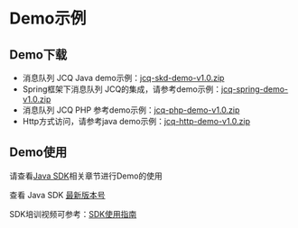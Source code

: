 # Demo示例
## Demo下载

- 消息队列 JCQ Java demo示例：[jcq-skd-demo-v1.0.zip](../../../../image/Internet-Middleware/Message-Queue/jcq-skd-demo-v1.0.zip)
- Spring框架下消息队列 JCQ的集成，请参考demo示例：[jcq-spring-demo-v1.0.zip](../../../../image/Internet-Middleware/Message-Queue/jcq-spring-demo-v1.0.zip)
- 消息队列 JCQ PHP 参考demo示例：[jcq-php-demo-v1.0.zip](../../../../image/Internet-Middleware/Message-Queue/PHP_Demo.zip)
- Http方式访问，请参考java demo示例：[jcq-http-demo-v1.0.zip](../../../../image/Internet-Middleware/Message-Queue/jcq-http-demo-v1.0.zip)



## Demo使用
   请查看[Java SDK](../SDK-Rerference/Java-SDK/Environment-Preparation.md)相关章节进行Demo的使用
   
   查看 Java SDK [最新版本号](https://mvnrepository.com/artifact/com.jdcloud/jcq-java-sdk)
   
   SDK培训视频可参考：[SDK使用指南](https://online-demo-donot-delete.s3.cn-north-1.jdcloud-oss.com/JCQ-SDK-demo-video.mp4)
